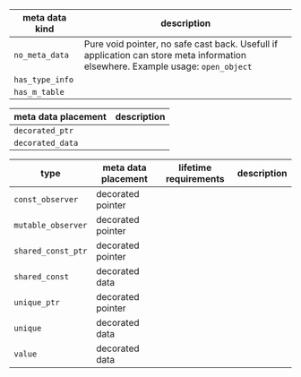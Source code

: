 | meta data kind | description |
|-|-|
| ``no_meta_data`` | Pure void pointer, no safe cast back. Usefull if application can store meta information elsewhere. Example usage: ``open_object`` |
| ``has_type_info`` | |
| ``has_m_table`` | |


| meta data placement | description |
|-|-|
| ``decorated_ptr`` | |
| ``decorated_data`` | |

| type | meta data placement| lifetime requirements | description |
|------|-|-------|--------|
| ``const_observer`` | decorated pointer | | |
| ``mutable_observer`` | decorated pointer | | |
| ``shared_const_ptr`` | decorated pointer | | |
| ``shared_const`` | decorated data | | |
| ``unique_ptr`` | decorated pointer | | | 
| ``unique`` | decorated data | | |
| ``value`` | decorated data | | |

